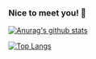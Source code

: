 ### Nice to meet you! 👋

[![Anurag's github stats](https://github-readme-stats.vercel.app/api?username=YangMengHeng&count_private=true&show_icons=true&theme=omni)](https://github.com/anuraghazra/github-readme-stats)

[![Top Langs](https://github-readme-stats.vercel.app/api/top-langs/?username=YangMengHeng&layout=compact)](https://github.com/anuraghazra/github-readme-stats)
